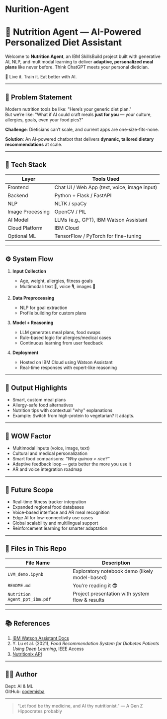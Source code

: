 # Nurition-Agent
# 🥗 Nutrition Agent — AI-Powered Personalized Diet Assistant

Welcome to **Nutrition Agent**, an IBM SkillsBuild project built with generative AI, NLP, and multimodal learning to deliver **adaptive, personalized meal plans** like never before. Think ChatGPT meets your personal dietician.

🚀 Live it. Train it. Eat better with AI.

---

## 🌟 Problem Statement

Modern nutrition tools be like: "Here’s your generic diet plan."  
But we’re like: "What if AI could craft meals **just for you** — your culture, allergies, goals, even your food pics?"

**Challenge**: Dieticians can’t scale, and current apps are one-size-fits-none.

**Solution**: An AI-powered chatbot that delivers **dynamic, tailored dietary recommendations** at scale.

---

## 🧠 Tech Stack

| Layer            | Tools Used                                   |
|------------------|-----------------------------------------------|
| Frontend         | Chat UI / Web App (text, voice, image input) |
| Backend          | Python + Flask / FastAPI                     |
| NLP              | NLTK / spaCy                                 |
| Image Processing | OpenCV / PIL                                 |
| AI Model         | LLMs (e.g., GPT), IBM Watson Assistant        |
| Cloud Platform   | IBM Cloud                                     |
| Optional ML      | TensorFlow / PyTorch for fine-tuning         |

---

## ⚙️ System Flow

1. **Input Collection**  
   - Age, weight, allergies, fitness goals  
   - Multimodal: text 📝, voice 🎙️, images 📸

2. **Data Preprocessing**  
   - NLP for goal extraction  
   - Profile building for custom plans

3. **Model + Reasoning**  
   - LLM generates meal plans, food swaps  
   - Rule-based logic for allergies/medical cases  
   - Continuous learning from user feedback

4. **Deployment**  
   - Hosted on IBM Cloud using Watson Assistant  
   - Real-time responses with expert-like reasoning

---

## 📸 Output Highlights

- Smart, custom meal plans  
- Allergy-safe food alternatives  
- Nutrition tips with contextual "why" explanations  
- Example: Switch from high-protein to vegetarian? It adapts.

---

## 🤯 WOW Factor

- Multimodal inputs (voice, image, text)  
- Cultural and medical personalization  
- Smart food comparisons: *“Why quinoa > rice?”*  
- Adaptive feedback loop — gets better the more you use it  
- AR and voice integration roadmap

---

## 🔮 Future Scope

- Real-time fitness tracker integration  
- Expanded regional food databases  
- Voice-based interface and AR meal recognition  
- Edge AI for low-connectivity use cases  
- Global scalability and multilingual support  
- Reinforcement learning for smarter adaptation

---

## 📁 Files in This Repo

| File Name             | Description                                  |
|----------------------|----------------------------------------------|
| `LVM_demo.ipynb`     | Exploratory notebook demo (likely model-based) |
| `README.md`           | You’re reading it 😎                          |
| `Nutrition Agent_ppt_ibm.pdf` | Project presentation with system flow & results |

---

## 📚 References

1. [IBM Watson Assistant Docs](https://cloud.ibm.com/docs/watson-assistant)  
2. Y. Lu et al. (2021), *Food Recommendation System for Diabetes Patients Using Deep Learning*, IEEE Access  
3. [Nutritionix API](https://developer.nutritionix.com/)

---

## 👩‍💻 Author 
Dept: AI & ML  
GitHub: [codemisba](https://github.com/codemisba)

---

> “Let food be thy medicine, and AI thy nutritionist.” — A Gen Z Hippocrates probably

